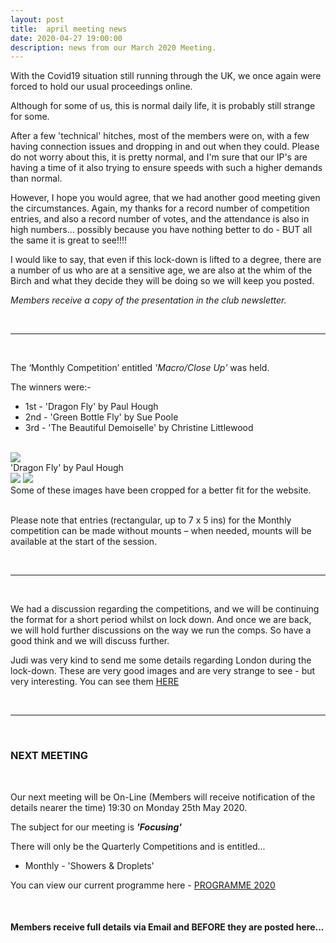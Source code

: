 ```yaml
---
layout: post
title:  april meeting news
date: 2020-04-27 19:00:00
description: news from our March 2020 Meeting.
---
```


With the Covid19 situation still running through the UK, we once again were forced to hold our usual proceedings online.

Although for some of us, this is normal daily life, it is probably still strange for some.

After a few 'technical' hitches, most of the members were on, with a few having connection issues and dropping in and out when they could. Please do not worry about this, it is pretty normal, and I'm sure that our IP's are having a time of it also trying to ensure speeds with such a higher demands than normal.

However, I hope you would agree, that we had another good meeting given the circumstances. Again, my thanks for a record number of competition entries, and also a record number of votes, and the attendance is also in high numbers... possibly because you have nothing better to do - BUT all the same it is great to see!!!!

I would like to say, that even if this lock-down is lifted to a degree, there are a number of us who are at a sensitive age, we are also at the whim of the Birch and what they decide they will be doing so we will keep you posted.

*Members receive a copy of the presentation in the club newsletter.*

<br>

<hr>

<br>

The ‘Monthly Competition’ entitled *'Macro/Close Up'* was held.

The winners were:-

<ul>
	<li>1st - 'Dragon Fly' by Paul Hough</li>
	<li>2nd - 'Green Bottle Fly' by Sue Poole</li>
	<li>3rd - 'The Beautiful Demoiselle' by Christine Littlewood</li>
</ul>

<br>

<div class="img_row">
	<img class="col three" src="{{ site.baseurl }}/assets/img/April_Competition/17 - Dragon Fly.jpg">
</div>
<div class="col three caption">
	'Dragon Fly' by Paul Hough
</div>

<div class="img_row">
	<img class="col two" src="{{ site.baseurl }}/assets/img/April_Competition/29 - Green Bottle Fly.jpg">
	<img class="col one" src="{{ site.baseurl }}/assets/img/April_Competition/06 - The Beautiful Demoiselle.jpg">
</div>


<div class="col three caption">
	Some of these images have been cropped for a better fit for the website.
</div>

<br>

Please note that entries (rectangular, up to 7 x 5 ins) for the Monthly competition can be made without mounts – when needed, mounts will be available at the start of the session. 

<br>

<hr>

<br>


We had a discussion regarding the competitions, and we will be continuing the format for a short period whilst on lock down. And once we are back, we will hold further discussions on the way we run the comps. So have a good think and we will discuss further.

Judi was very kind to send me some details regarding London during the lock-down. These are very good images and are very strange to see - but very interesting. You can see them <a href="https://damienhewetson.smugmug.com/Deserted-London/">HERE</a>

<br>

<hr>

<br>

### NEXT MEETING
<br>

Our next meeting will be On-Line (Members will receive notification of the details nearer the time) 19:30 on Monday 25th May 2020. 

The subject for our meeting is <strong>*'Focusing'*</strong>

There will only be the Quarterly Competitions and is entitled...
<ul>
<li>Monthly - 'Showers &amp; Droplets'</li>
</ul>


You can view our current programme here - <a href="{{ site.baseurl }}/programme/2019-11-25-Forward-Programme-2020-2021">PROGRAMME 2020</a>

<br>

#### Members receive full details via Email and BEFORE they are posted here...
